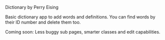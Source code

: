 Dictionary by Perry Eising

Basic dictionary app to add words and definitions. You can find words by their ID number and delete them too.

Coming soon: Less buggy sub pages, smarter classes and edit capabilities.